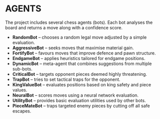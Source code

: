 # AGENTS

The project includes several chess agents (bots). Each bot analyses the board and returns a move along with a confidence score.

- **RandomBot** – chooses a random legal move adjusted by a simple evaluation.
- **AggressiveBot** – seeks moves that maximise material gain.
- **FortifyBot** – favours moves that improve defence and pawn structure.
- **EndgameBot** – applies heuristics tailored for endgame positions.
- **DynamicBot** – meta-agent that combines suggestions from multiple sub-bots.
- **CriticalBot** – targets opponent pieces deemed highly threatening.
- **TrapBot** – tries to set tactical traps for the opponent.
- **KingValueBot** – evaluates positions based on king safety and piece values.
- **NeuralBot** – scores moves using a neural network evaluation.
- **UtilityBot** – provides basic evaluation utilities used by other bots.
 - **PieceMateBot** – traps targeted enemy pieces by cutting off all safe escapes.
